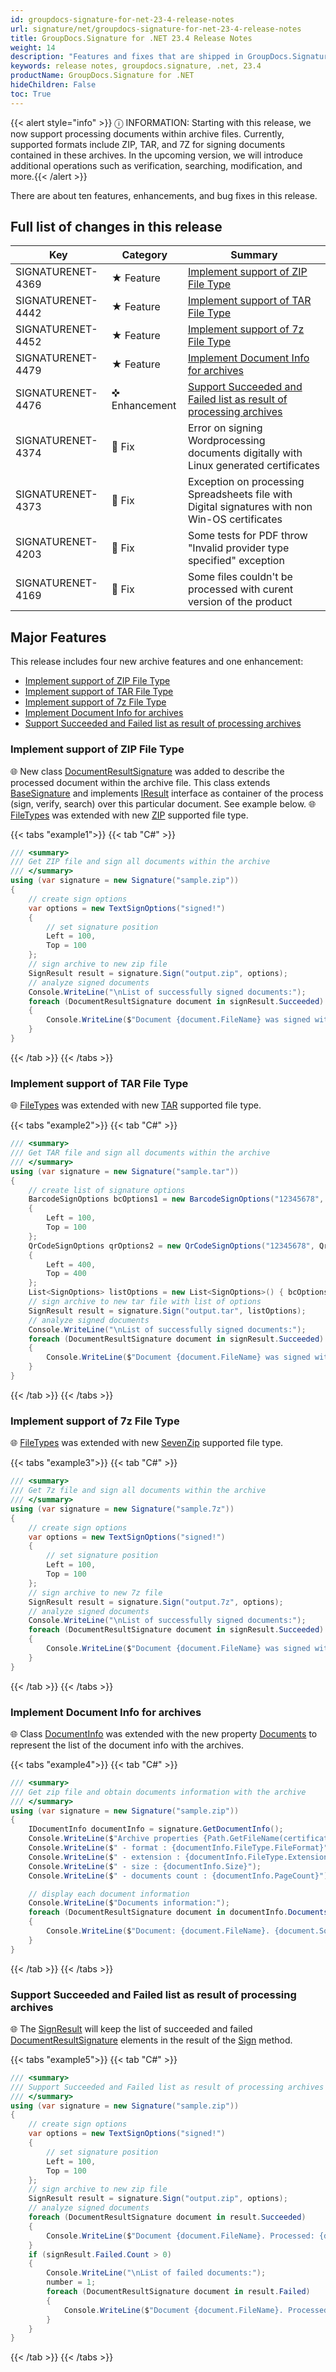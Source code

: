 ```yaml
---
id: groupdocs-signature-for-net-23-4-release-notes
url: signature/net/groupdocs-signature-for-net-23-4-release-notes
title: GroupDocs.Signature for .NET 23.4 Release Notes
weight: 14
description: "Features and fixes that are shipped in GroupDocs.Signature for .NET 23.4"
keywords: release notes, groupdocs.signature, .net, 23.4
productName: GroupDocs.Signature for .NET
hideChildren: False
toc: True
---
```


{{< alert style="info" >}} ⓘ INFORMATION: Starting with this release, we now support processing documents within archive files. Currently, supported formats include ZIP, TAR, and 7Z for signing documents contained in these archives. In the upcoming version, we will introduce additional operations such as verification, searching, modification, and more.{{< /alert >}}

There are about ten features, enhancements, and bug fixes in this release.

## Full list of changes in this release

| Key | Category | Summary |
| --- | --- | --- |
|SIGNATURENET-4369| ★ Feature|[Implement support of ZIP File Type](#implement-support-of-zip-file-type)|
|SIGNATURENET-4442| ★ Feature|[Implement support of TAR File Type](#implement-support-of-tar-file-type)|
|SIGNATURENET-4452| ★ Feature|[Implement support of 7z File Type](#implement-support-of-7z-file-type)|
|SIGNATURENET-4479| ★ Feature|[Implement Document Info for archives](#implement-document-info-for-archives)|
|SIGNATURENET-4476| ✜ Enhancement|[Support Succeeded and Failed list as result of processing archives](#support-succeeded-and-failed-list-as-result-of-processing-archives)|
|SIGNATURENET-4374| 🔧 Fix|Error on signing Wordprocessing documents digitally with Linux generated certificates|
|SIGNATURENET-4373| 🔧 Fix|Exception on processing Spreadsheets file with Digital signatures with non Win-OS certificates|
|SIGNATURENET-4203| 🔧 Fix|Some tests for PDF throw "Invalid provider type specified" exception|
|SIGNATURENET-4169| 🔧 Fix|Some files couldn't be processed with curent version of the product|

## Major Features

This release includes four new archive features and one enhancement:

* [Implement support of ZIP File Type](#implement-support-of-zip-file-type)
* [Implement support of TAR File Type](#implement-support-of-tar-file-type)
* [Implement support of 7z File Type](#implement-support-of-7z-file-type)
* [Implement Document Info for archives](#implement-document-info-for-archives)
* [Support Succeeded and Failed list as result of processing archives](#support-succeeded-and-failed-list-as-result-of-processing-archives)

### Implement support of ZIP File Type

🌐 New class [DocumentResultSignature](https://reference.groupdocs.com/signature/net/groupdocs.signature.domain/documentresultsignature/#properties) was added to describe the processed document within the archive file. This class extends [BaseSignature](https://reference.groupdocs.com/signature/net/groupdocs.signature.domain/basesignature/) and implements [IResult](https://reference.groupdocs.com/signature/net/groupdocs.signature.domain/iresult/) interface as container of the process (sign, verify, search) over this particular document. See example below.
🌐 [FileTypes](https://reference.groupdocs.com/signature/net/groupdocs.signature.domain/filetype/#properties) was extended with new [ZIP](https://reference.groupdocs.com/signature/net/groupdocs.signature.domain/filetype/zip/) supported file type.

{{< tabs "example1">}}
{{< tab "C#" >}}
```cs
/// <summary>
/// Get ZIP file and sign all documents within the archive
/// </summary>
using (var signature = new Signature("sample.zip"))
{
    // create sign options
    var options = new TextSignOptions("signed!")
    {
        // set signature position
        Left = 100,
        Top = 100
    };
    // sign archive to new zip file
    SignResult result = signature.Sign("output.zip", options);
    // analyze signed documents
    Console.WriteLine("\nList of successfully signed documents:");
    foreach (DocumentResultSignature document in signResult.Succeeded)
    {
        Console.WriteLine($"Document {document.FileName} was signed with. Processing time: {document.ProcessingTime}, mls");
    }
}
```
{{< /tab >}}
{{< /tabs >}}

### Implement support of TAR File Type

🌐 [FileTypes](https://reference.groupdocs.com/signature/net/groupdocs.signature.domain/filetype/#properties) was extended with new [TAR](https://reference.groupdocs.com/signature/net/groupdocs.signature.domain/filetype/tar/) supported file type.

{{< tabs "example2">}}
{{< tab "C#" >}}
```cs
/// <summary>
/// Get TAR file and sign all documents within the archive
/// </summary>
using (var signature = new Signature("sample.tar"))
{
    // create list of signature options
    BarcodeSignOptions bcOptions1 = new BarcodeSignOptions("12345678", BarcodeTypes.Code128)
    {
        Left = 100,
        Top = 100
    };
    QrCodeSignOptions qrOptions2 = new QrCodeSignOptions("12345678", QrCodeTypes.QR)
    {
        Left = 400,
        Top = 400
    };
    List<SignOptions> listOptions = new List<SignOptions>() { bcOptions1, qrOptions2 };
    // sign archive to new tar file with list of options
    SignResult result = signature.Sign("output.tar", listOptions);
    // analyze signed documents
    Console.WriteLine("\nList of successfully signed documents:");
    foreach (DocumentResultSignature document in signResult.Succeeded)
    {
        Console.WriteLine($"Document {document.FileName} was signed with. Processing time: {document.ProcessingTime}, mls");
    }
}
```
{{< /tab >}}
{{< /tabs >}}

### Implement support of 7z File Type

🌐 [FileTypes](https://reference.groupdocs.com/signature/net/groupdocs.signature.domain/filetype/#properties) was extended with new [SevenZip](https://reference.groupdocs.com/signature/net/groupdocs.signature.domain/filetype/sevenzip/) supported file type.

{{< tabs "example3">}}
{{< tab "C#" >}}
```cs
/// <summary>
/// Get 7z file and sign all documents within the archive
/// </summary>
using (var signature = new Signature("sample.7z"))
{
    // create sign options
    var options = new TextSignOptions("signed!")
    {
        // set signature position
        Left = 100,
        Top = 100
    };
    // sign archive to new 7z file
    SignResult result = signature.Sign("output.7z", options);
    // analyze signed documents
    Console.WriteLine("\nList of successfully signed documents:");
    foreach (DocumentResultSignature document in signResult.Succeeded)
    {
        Console.WriteLine($"Document {document.FileName} was signed with. Processing time: {document.ProcessingTime}, mls");
    }
}
```
{{< /tab >}}
{{< /tabs >}}

### Implement Document Info for archives

🌐 Class [DocumentInfo](https://reference.groupdocs.com/signature/net/groupdocs.signature.domain/idocumentinfo/) was extended with the new property [Documents](https://reference.groupdocs.com/signature/net/groupdocs.signature.domain/idocumentinfo/documents/) to represent the list of the document info with the archives.

{{< tabs "example4">}}
{{< tab "C#" >}}
```cs
/// <summary>
/// Get zip file and obtain documents information with the archive
/// </summary>
using (var signature = new Signature("sample.zip"))
{
    IDocumentInfo documentInfo = signature.GetDocumentInfo();
    Console.WriteLine($"Archive properties {Path.GetFileName(certificatePath)}:");
    Console.WriteLine($" - format : {documentInfo.FileType.FileFormat}");
    Console.WriteLine($" - extension : {documentInfo.FileType.Extension}");
    Console.WriteLine($" - size : {documentInfo.Size}");
    Console.WriteLine($" - documents count : {documentInfo.PageCount}");

    // display each document information
    Console.WriteLine($"Documents information:");
    foreach (DocumentResultSignature document in documentInfo.Documents)
    {
        Console.WriteLine($"Document: {document.FileName}. {document.SourceDocumentSize} /{document.DestinDocumentSize}");
    }
}
```
{{< /tab >}}
{{< /tabs >}}

### Support Succeeded and Failed list as result of processing archives

🌐 The [SignResult](https://reference.groupdocs.com/signature/net/groupdocs.signature.domain/signresult) will keep the list of succeeded and failed [DocumentResultSignature](https://reference.groupdocs.com/signature/net/groupdocs.signature.domain/documentresultsignature/#properties) elements in the result of the [Sign](https://reference.groupdocs.com/signature/net/groupdocs.signature/signature/sign/) method.

{{< tabs "example5">}}
{{< tab "C#" >}}
```cs
/// <summary>
/// Support Succeeded and Failed list as result of processing archives
/// </summary>
using (var signature = new Signature("sample.zip"))
{
    // create sign options
    var options = new TextSignOptions("signed!")
    {
        // set signature position
        Left = 100,
        Top = 100
    };
    // sign archive to new zip file
    SignResult result = signature.Sign("output.zip", options);
    // analyze signed documents
    foreach (DocumentResultSignature document in result.Succeeded)
    {
        Console.WriteLine($"Document {document.FileName}. Processed: {document.ProcessingTime}, mls");
    }
    if (signResult.Failed.Count > 0)
    {
        Console.WriteLine("\nList of failed documents:");
        number = 1;
        foreach (DocumentResultSignature document in result.Failed)
        {
            Console.WriteLine($"Document {document.FileName}. Processed: {document.ProcessingTime}, mls");
        }
    }
}
```
{{< /tab >}}
{{< /tabs >}}
